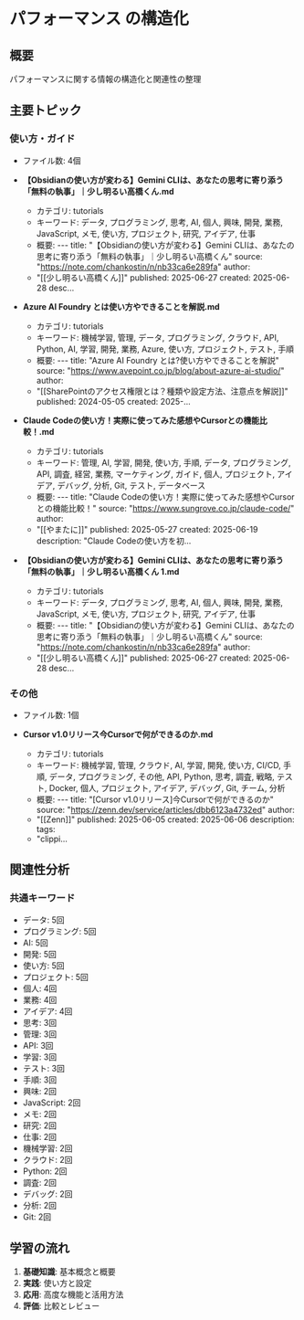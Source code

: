 # パフォーマンス の構造化

## 概要
パフォーマンスに関する情報の構造化と関連性の整理

## 主要トピック

### 使い方・ガイド
- ファイル数: 4個

- **【Obsidianの使い方が変わる】Gemini CLIは、あなたの思考に寄り添う「無料の執事」｜少し明るい高橋くん.md**
  - カテゴリ: tutorials
  - キーワード: データ, プログラミング, 思考, AI, 個人, 興味, 開発, 業務, JavaScript, メモ, 使い方, プロジェクト, 研究, アイデア, 仕事
  - 概要: ---
title: "【Obsidianの使い方が変わる】Gemini CLIは、あなたの思考に寄り添う「無料の執事」｜少し明るい高橋くん"
source: "https://note.com/chankostin/n/nb33ca6e289fa"
author:
  - "[[少し明るい高橋くん]]"
published: 2025-06-27
created: 2025-06-28
desc...

- **Azure AI Foundry とは使い方やできることを解説.md**
  - カテゴリ: tutorials
  - キーワード: 機械学習, 管理, データ, プログラミング, クラウド, API, Python, AI, 学習, 開発, 業務, Azure, 使い方, プロジェクト, テスト, 手順
  - 概要: ---
title: "Azure AI Foundry とは?使い方やできることを解説"
source: "https://www.avepoint.co.jp/blog/about-azure-ai-studio/"
author:
  - "[[SharePointのアクセス権限とは？種類や設定方法、注意点を解説]]"
published: 2024-05-05
created: 2025-...

- **Claude Codeの使い方！実際に使ってみた感想やCursorとの機能比較！.md**
  - カテゴリ: tutorials
  - キーワード: 管理, AI, 学習, 開発, 使い方, 手順, データ, プログラミング, API, 調査, 経営, 業務, マーケティング, ガイド, 個人, プロジェクト, アイデア, デバッグ, 分析, Git, テスト, データベース
  - 概要: ---
title: "Claude Codeの使い方！実際に使ってみた感想やCursorとの機能比較！"
source: "https://www.sungrove.co.jp/claude-code/"
author:
  - "[[やまたに]]"
published: 2025-05-27
created: 2025-06-19
description: "Claude Codeの使い方を初...

- **【Obsidianの使い方が変わる】Gemini CLIは、あなたの思考に寄り添う「無料の執事」｜少し明るい高橋くん 1.md**
  - カテゴリ: tutorials
  - キーワード: データ, プログラミング, 思考, AI, 個人, 興味, 開発, 業務, JavaScript, メモ, 使い方, プロジェクト, 研究, アイデア, 仕事
  - 概要: ---
title: "【Obsidianの使い方が変わる】Gemini CLIは、あなたの思考に寄り添う「無料の執事」｜少し明るい高橋くん"
source: "https://note.com/chankostin/n/nb33ca6e289fa"
author:
  - "[[少し明るい高橋くん]]"
published: 2025-06-27
created: 2025-06-28
desc...

### その他
- ファイル数: 1個

- **Cursor v1.0リリース今Cursorで何ができるのか.md**
  - カテゴリ: tutorials
  - キーワード: 機械学習, 管理, クラウド, AI, 学習, 開発, 使い方, CI/CD, 手順, データ, プログラミング, その他, API, Python, 思考, 調査, 戦略, テスト, Docker, 個人, プロジェクト, アイデア, デバッグ, Git, チーム, 分析
  - 概要: ---
title: "[Cursor v1.0リリース]今Cursorで何ができるのか"
source: "https://zenn.dev/service/articles/dbb6123a4732ed"
author:
  - "[[Zenn]]"
published: 2025-06-05
created: 2025-06-06
description:
tags:
  - "clippi...

## 関連性分析

### 共通キーワード
- データ: 5回
- プログラミング: 5回
- AI: 5回
- 開発: 5回
- 使い方: 5回
- プロジェクト: 5回
- 個人: 4回
- 業務: 4回
- アイデア: 4回
- 思考: 3回
- 管理: 3回
- API: 3回
- 学習: 3回
- テスト: 3回
- 手順: 3回
- 興味: 2回
- JavaScript: 2回
- メモ: 2回
- 研究: 2回
- 仕事: 2回
- 機械学習: 2回
- クラウド: 2回
- Python: 2回
- 調査: 2回
- デバッグ: 2回
- 分析: 2回
- Git: 2回

## 学習の流れ

1. **基礎知識**: 基本概念と概要
2. **実践**: 使い方と設定
3. **応用**: 高度な機能と活用方法
4. **評価**: 比較とレビュー

